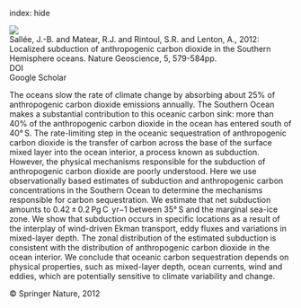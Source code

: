 index: hide

<div class="Citation">
    <div class="Citation-thumb CitationThumb-linked"  data-href="https://doi.org/10.1038/ngeo1523">
      <img src="https://static.claimspace.cloud/climate-study-static/refs/thumbs/6/Salle_et_al_2012-thumb.png" />
    </div>

  <div class="Citation-body">
    <div class="Citation-text">Sallée, J.-B. and Matear, R.J. and Rintoul, S.R. and Lenton, A., 2012: Localized subduction of anthropogenic carbon dioxide in the Southern Hemisphere oceans. <span class="Article-journal">Nature Geoscience, </span><span class="Article-volume">5, </span>579-584pp.</div>
    <div class="Citation-links">
      <div class="CitationLink" data-href="https://doi.org/10.1038/ngeo1523">
        <div class="CitationLink-icon CitationLink-Doi"></div>
        <div class="CitationLink-text">DOI</div>
      </div>
      <div class="CitationLink" data-href="https://scholar.google.com/scholar?q=10.1038/ngeo1523">
        <div class="CitationLink-icon CitationLink-Scholar"></div>
        <div class="CitationLink-text">Google Scholar</div>
      </div>
    </div>
  </div>
</div>

The oceans slow the rate of climate change by absorbing about 25% of anthropogenic carbon dioxide emissions annually. The Southern Ocean makes a substantial contribution to this oceanic carbon sink: more than 40% of the anthropogenic carbon dioxide in the ocean has entered south of 40° S. The rate-limiting step in the oceanic sequestration of anthropogenic carbon dioxide is the transfer of carbon across the base of the surface mixed layer into the ocean interior, a process known as subduction. However, the physical mechanisms responsible for the subduction of anthropogenic carbon dioxide are poorly understood. Here we use observationally based estimates of subduction and anthropogenic carbon concentrations in the Southern Ocean to determine the mechanisms responsible for carbon sequestration. We estimate that net subduction amounts to 0.42 ± 0.2 Pg C  yr−1 between 35° S and the marginal sea-ice zone. We show that subduction occurs in specific locations as a result of the interplay of wind-driven Ekman transport, eddy fluxes and variations in mixed-layer depth. The zonal distribution of the estimated subduction is consistent with the distribution of anthropogenic carbon dioxide in the ocean interior. We conclude that oceanic carbon sequestration depends on physical properties, such as mixed-layer depth, ocean currents, wind and eddies, which are potentially sensitive to climate variability and change.

<div class="Citation-copy">
&copy; Springer Nature, 2012
</div>